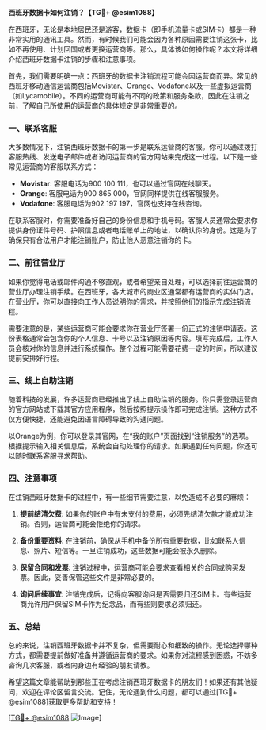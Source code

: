**西班牙数据卡如何注销？【TG💪+ @esim1088】**

在西班牙，无论是本地居民还是游客，数据卡（即手机流量卡或SIM卡）都是一种非常实用的通讯工具。然而，有时候我们可能会因为各种原因需要注销这张卡，比如不再使用、计划回国或者更换运营商等。那么，具体该如何操作呢？本文将详细介绍西班牙数据卡注销的步骤和注意事项。

首先，我们需要明确一点：西班牙的数据卡注销流程可能会因运营商而异。常见的西班牙移动通信运营商包括Movistar、Orange、Vodafone以及一些虚拟运营商（如Lycamobile）。不同的运营商可能有不同的政策和服务条款，因此在注销之前，了解自己所使用的运营商的具体规定是非常重要的。

### **一、联系客服**

大多数情况下，注销西班牙数据卡的第一步是联系运营商的客服。你可以通过拨打客服热线、发送电子邮件或者访问运营商的官方网站来完成这一过程。以下是一些常见运营商的客服联系方式：

- **Movistar**: 客服电话为900 100 111，也可以通过官网在线聊天。
- **Orange**: 客服电话为900 865 000，官网同样提供在线客服服务。
- **Vodafone**: 客服电话为902 197 197，官网也支持在线咨询。

在联系客服时，你需要准备好自己的身份信息和手机号码。客服人员通常会要求你提供身份证件号码、护照信息或者电话账单上的地址，以确认你的身份。这是为了确保只有合法用户才能注销账户，防止他人恶意注销你的卡。

### **二、前往营业厅**

如果你觉得电话或邮件沟通不够直观，或者希望亲自处理，可以选择前往运营商的营业厅办理注销手续。在西班牙，各大城市的商业区通常都有运营商的实体门店。在营业厅，你可以直接向工作人员说明你的需求，并按照他们的指示完成注销流程。

需要注意的是，某些运营商可能会要求你在营业厅签署一份正式的注销申请表。这份表格通常会包含你的个人信息、卡号以及注销原因等内容。填写完成后，工作人员会核对你的信息并进行系统操作。整个过程可能需要花费一定的时间，所以建议提前安排好行程。

### **三、线上自助注销**

随着科技的发展，许多运营商已经推出了线上自助注销的服务。你只需登录运营商的官方网站或下载其官方应用程序，然后按照提示操作即可完成注销。这种方式不仅方便快捷，还能避免因语言障碍导致的沟通问题。

以Orange为例，你可以登录其官网，在“我的账户”页面找到“注销服务”的选项。根据提示输入相关信息后，系统会自动处理你的请求。如果遇到任何问题，你还可以随时联系客服寻求帮助。

### **四、注意事项**

在注销西班牙数据卡的过程中，有一些细节需要注意，以免造成不必要的麻烦：

1. **提前结清欠费**: 如果你的账户中有未支付的费用，必须先结清欠款才能成功注销。否则，运营商可能会拒绝你的请求。
   
2. **备份重要资料**: 在注销前，确保从手机中备份所有重要数据，比如联系人信息、照片、短信等。一旦注销成功，这些数据可能会被永久删除。

3. **保留合同和发票**: 注销过程中，运营商可能会要求查看相关的合同或购买发票。因此，妥善保管这些文件是非常必要的。

4. **询问后续事宜**: 注销完成后，记得向客服询问是否需要归还SIM卡。有些运营商允许用户保留SIM卡作为纪念品，而有些则要求必须归还。

### **五、总结**

总的来说，注销西班牙数据卡并不复杂，但需要耐心和细致的操作。无论选择哪种方式，都需要提前做好准备并遵循运营商的要求。如果你对流程感到困惑，不妨多咨询几次客服，或者向身边有经验的朋友请教。

希望这篇文章能帮助到那些正在考虑注销西班牙数据卡的朋友们！如果还有其他疑问，欢迎在评论区留言交流。记住，无论遇到什么问题，都可以通过[TG💪+ @esim1088]获取更多帮助和支持！

[[TG💪+ @esim1088](https://t.me/s/esim1088) ![Image](https://i.postimg.cc/4NQfJmqS/Snipaste-2025-05-13-00-14-12.png)]